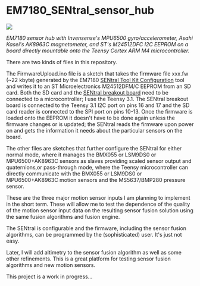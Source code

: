 EM7180_SENtral_sensor_hub
=========================

![](https://cloud.githubusercontent.com/assets/6698410/8147322/5626d762-1219-11e5-9cda-015815a06b23.jpg)

*EM7180 sensor hub with Invensense's MPU6500 gyro/accelerometer, Asahi Kasei's AK8963C magnetometer, and ST's M24512DFC I2C EEPROM on a board directly mountable onto the Teensy Cortex ARM M4 microcontroller.*

There are two kinds of files in this repository. 

The FirmwareUpload.ino file is a sketch that takes the firmware file xxx.fw (~22 kbyte) generated by the EM7180 [SENtral Tool Kit Configuration](http://www.emdeveloper.com/?page_id=105) tool and writes it to an ST Microelectronics M24512DFM/C EEPROM from an SD card. Both the SD card and the [SENtral breakout board](https://www.tindie.com/products/onehorse/em7180-sentral-sensor-hub-with-bmx055-motion-sensor/) need to be connected to a microcontroller; I use the Teensy 3.1. The SENtral breakout board is connected to the Teensy 3.1 I2C port on pins 16 and 17 and the SD card reader is connected to the SPI port on pins 10-13. Once the firmware is loaded onto the EEPROM it doesn't have to be done again unless the firmware changes or is updated; the SENtral reads the firmware upon power on and gets the information it needs about the particular sensors on the board.

The other files are sketches that further configure the SENtral for either normal mode, where it manages the BMX055 or LSM9DS0 or MPU6500+AK8963C sensors as slaves providing scaled sensor output and quaternions,or pass-through mode, where the Teensy microcontroller can directly communicate with the BMX055 or LSM9DS0 or MPU6500+AK8963C motion sensors and the MS5637/BMP280 pressure sensor.

These are the three major motion sensor inputs I am planning to implement in the short term. These will allow me to test the dependence of the quality of the motion sensor input data on the resulting sensor fusion solution using the same fusion algorithms and fusion engine.

The SENtral is configurable and the firmware, including the sensor fusion algorithms, can be programmed by the (sophisticated) user. It's just not easy.

Later, I will add altimetry to the sensor fusion algorithm as well as some other refinements. This is a great platform for testing sensor fusion algorithms and  new motion sensors.

This project is a work in progress...
